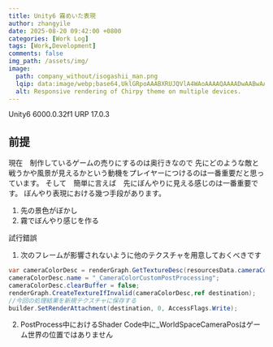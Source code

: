 ```yaml
---
title: Unity6 霧めいた表現
author: zhangyile
date: 2025-08-20 09:42:00 +0800
categories: [Work Log]
tags: [Work,Development]
comments: false
img_path: /assets/img/
image:
  path: company_without/isogashii_man.png
  lqip: data:image/webp;base64,UklGRpoAAABXRUJQVlA4WAoAAAAQAAAADwAABwAAQUxQSDIAAAARL0AmbZurmr57yyIiqE8oiG0bejIYEQTgqiDA9vqnsUSI6H+oAERp2HZ65qP/VIAWAFZQOCBCAAAA8AEAnQEqEAAIAAVAfCWkAALp8sF8rgRgAP7o9FDvMCkMde9PK7euH5M1m6VWoDXf2FkP3BqV0ZYbO6NA/VFIAAAA
  alt: Responsive rendering of Chirpy theme on multiple devices.
---
```


Unity6 6000.0.32f1
URP 17.0.3

## 前提

現在　制作しているゲームの売りにするのは奥行きなので
先にどのような敵と戦うかや風景が見えるかという動機をプレイヤーにつけるのは一番重要だと思っています。
そして　簡単に言えば　先にぼんやりに見える感じのは一番重要です。
ぼんやり表現における幾つ手段があります。

1. 先の景色がぼかし
2. 霧でぼんやり感じを作る

試行錯誤

1. 次のフレームが影響されないように他のテクスチャを用意しておくべきです

```csharp
var cameraColorDesc = renderGraph.GetTextureDesc(resourcesData.cameraColor);
cameraColorDesc.name = "_CameraColorCustomPostProcessing";
cameraColorDesc.clearBuffer = false;
renderGraph.CreateTextureIfInvalid(cameraColorDesc,ref destination);
//今回の処理結果を新規テクスチャに保存する
builder.SetRenderAttachment(destination, 0, AccessFlags.Write);
```

2. PostProcess中におけるShader Code中に_WorldSpaceCameraPosはゲーム世界の位置ではありません